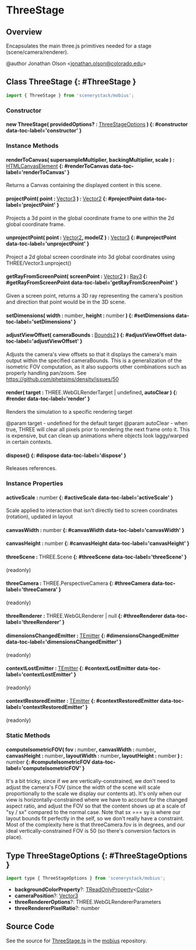 # ThreeStage

## Overview

Encapsulates the main three.js primitives needed for a stage (scene/camera/renderer).

@author Jonathan Olson &lt;jonathan.olson@colorado.edu&gt;

## Class ThreeStage {: #ThreeStage }


```js
import { ThreeStage } from 'scenerystack/mobius';
```
### Constructor

#### new ThreeStage( providedOptions? : <span style="font-weight: 400;">[ThreeStageOptions](../mobius/ThreeStage.md#ThreeStageOptions)</span> ) {: #constructor data-toc-label='constructor' }

### Instance Methods

#### renderToCanvas( supersampleMultiplier, backingMultiplier, scale ) : <span style="font-weight: 400;">[HTMLCanvasElement](https://developer.mozilla.org/en-US/docs/Web/API/HTMLCanvasElement)</span> {: #renderToCanvas data-toc-label='renderToCanvas' }

Returns a Canvas containing the displayed content in this scene.

#### projectPoint( point : <span style="font-weight: 400;">[Vector3](../dot/Vector3.md)</span> ) : <span style="font-weight: 400;">[Vector2](../dot/Vector2.md)</span> {: #projectPoint data-toc-label='projectPoint' }

Projects a 3d point in the global coordinate frame to one within the 2d global coordinate frame.

#### unprojectPoint( point : <span style="font-weight: 400;">[Vector2](../dot/Vector2.md)</span>, modelZ ) : <span style="font-weight: 400;">[Vector3](../dot/Vector3.md)</span> {: #unprojectPoint data-toc-label='unprojectPoint' }

Project a 2d global screen coordinate into 3d global coordinates using THREE/Vector3.unproject()


#### getRayFromScreenPoint( screenPoint : <span style="font-weight: 400;">[Vector2](../dot/Vector2.md)</span> ) : <span style="font-weight: 400;">[Ray3](../dot/Ray3.md)</span> {: #getRayFromScreenPoint data-toc-label='getRayFromScreenPoint' }

Given a screen point, returns a 3D ray representing the camera's position and direction that point would be in the
3D scene.

#### setDimensions( width : <span style="font-weight: 400;"><span style="color: hsla(calc(var(--md-hue) + 180deg),80%,40%,1);">number</span></span>, height : <span style="font-weight: 400;"><span style="color: hsla(calc(var(--md-hue) + 180deg),80%,40%,1);">number</span></span> ) {: #setDimensions data-toc-label='setDimensions' }

#### adjustViewOffset( cameraBounds : <span style="font-weight: 400;">[Bounds2](../dot/Bounds2.md)</span> ) {: #adjustViewOffset data-toc-label='adjustViewOffset' }

Adjusts the camera's view offsets so that it displays the camera's main output within the specified cameraBounds.
This is a generalization of the isometric FOV computation, as it also supports other combinations such as properly
handling pan/zoom. See https://github.com/phetsims/density/issues/50

#### render( target : <span style="font-weight: 400;">THREE.WebGLRenderTarget | <span style="color: hsla(calc(var(--md-hue) + 180deg),80%,40%,1);">undefined</span></span>, autoClear ) {: #render data-toc-label='render' }

Renders the simulation to a specific rendering target

@param target - undefined for the default target
@param autoClear - when true, THREE will clear all pixels prior to rendering the next frame onto it. This is
                   expensive, but can clean up animations where objects look laggy/warped in certain contexts.

#### dispose() {: #dispose data-toc-label='dispose' }

Releases references.

### Instance Properties

#### activeScale : <span style="font-weight: 400;"><span style="color: hsla(calc(var(--md-hue) + 180deg),80%,40%,1);">number</span></span> {: #activeScale data-toc-label='activeScale' }

Scale applied to interaction that isn't directly tied to screen coordinates (rotation), updated in layout

#### canvasWidth : <span style="font-weight: 400;"><span style="color: hsla(calc(var(--md-hue) + 180deg),80%,40%,1);">number</span></span> {: #canvasWidth data-toc-label='canvasWidth' }

#### canvasHeight : <span style="font-weight: 400;"><span style="color: hsla(calc(var(--md-hue) + 180deg),80%,40%,1);">number</span></span> {: #canvasHeight data-toc-label='canvasHeight' }

#### threeScene : <span style="font-weight: 400;">THREE.Scene</span> {: #threeScene data-toc-label='threeScene' }

(readonly)

#### threeCamera : <span style="font-weight: 400;">THREE.PerspectiveCamera</span> {: #threeCamera data-toc-label='threeCamera' }

(readonly)

#### threeRenderer : <span style="font-weight: 400;">THREE.WebGLRenderer | <span style="color: hsla(calc(var(--md-hue) + 180deg),80%,40%,1);">null</span></span> {: #threeRenderer data-toc-label='threeRenderer' }

#### dimensionsChangedEmitter : <span style="font-weight: 400;">[TEmitter](../axon/TEmitter.md)</span> {: #dimensionsChangedEmitter data-toc-label='dimensionsChangedEmitter' }

(readonly)

#### contextLostEmitter : <span style="font-weight: 400;">[TEmitter](../axon/TEmitter.md)</span> {: #contextLostEmitter data-toc-label='contextLostEmitter' }

(readonly)

#### contextRestoredEmitter : <span style="font-weight: 400;">[TEmitter](../axon/TEmitter.md)</span> {: #contextRestoredEmitter data-toc-label='contextRestoredEmitter' }

(readonly)

### Static Methods

#### computeIsometricFOV( fov : <span style="font-weight: 400;"><span style="color: hsla(calc(var(--md-hue) + 180deg),80%,40%,1);">number</span></span>, canvasWidth : <span style="font-weight: 400;"><span style="color: hsla(calc(var(--md-hue) + 180deg),80%,40%,1);">number</span></span>, canvasHeight : <span style="font-weight: 400;"><span style="color: hsla(calc(var(--md-hue) + 180deg),80%,40%,1);">number</span></span>, layoutWidth : <span style="font-weight: 400;"><span style="color: hsla(calc(var(--md-hue) + 180deg),80%,40%,1);">number</span></span>, layoutHeight : <span style="font-weight: 400;"><span style="color: hsla(calc(var(--md-hue) + 180deg),80%,40%,1);">number</span></span> ) : <span style="font-weight: 400;"><span style="color: hsla(calc(var(--md-hue) + 180deg),80%,40%,1);">number</span></span> {: #computeIsometricFOV data-toc-label='computeIsometricFOV' }

It's a bit tricky, since if we are vertically-constrained, we don't need to adjust the camera's FOV (since the
width of the scene will scale proportionally to the scale we display our contents at). It's only when our view
is horizontally-constrained where we have to account for the changed aspect ratio, and adjust the FOV so that
the content shows up at a scale of "sy / sx" compared to the normal case. Note that sx === sy is where our
layout bounds fit perfectly in the self, so we don't really have a constraint.
Most of the complexity here is that threeCamera.fov is in degrees, and our ideal vertically-constrained FOV is
50 (so there's conversion factors in place).



## Type ThreeStageOptions {: #ThreeStageOptions }


```js
import type { ThreeStageOptions } from 'scenerystack/mobius';
```


- **backgroundColorProperty**?: [TReadOnlyProperty](../axon/TReadOnlyProperty.md)&lt;[Color](../scenery/Color.md)&gt;
- **cameraPosition**?: [Vector3](../dot/Vector3.md)
- **threeRendererOptions**?: THREE.WebGLRendererParameters
- **threeRendererPixelRatio**?: <span style="color: hsla(calc(var(--md-hue) + 180deg),80%,40%,1);">number</span>




## Source Code

See the source for [ThreeStage.ts](https://github.com/phetsims/mobius/blob/main/js/ThreeStage.ts) in the [mobius](https://github.com/phetsims/mobius) repository.
